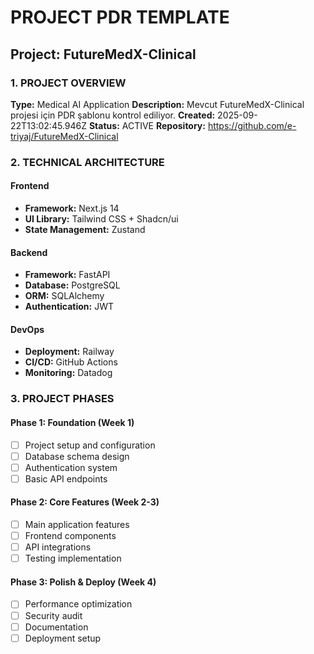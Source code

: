 # PROJECT PDR TEMPLATE

## Project: FutureMedX-Clinical

### 1. PROJECT OVERVIEW
**Type:** Medical AI Application
**Description:** Mevcut FutureMedX-Clinical projesi için PDR şablonu kontrol ediliyor.
**Created:** 2025-09-22T13:02:45.946Z
**Status:** ACTIVE
**Repository:** https://github.com/e-triyaj/FutureMedX-Clinical

### 2. TECHNICAL ARCHITECTURE
#### Frontend
- **Framework:** Next.js 14
- **UI Library:** Tailwind CSS + Shadcn/ui
- **State Management:** Zustand

#### Backend
- **Framework:** FastAPI
- **Database:** PostgreSQL
- **ORM:** SQLAlchemy
- **Authentication:** JWT

#### DevOps
- **Deployment:** Railway
- **CI/CD:** GitHub Actions
- **Monitoring:** Datadog

### 3. PROJECT PHASES
#### Phase 1: Foundation (Week 1)
- [ ] Project setup and configuration
- [ ] Database schema design
- [ ] Authentication system
- [ ] Basic API endpoints

#### Phase 2: Core Features (Week 2-3)
- [ ] Main application features
- [ ] Frontend components
- [ ] API integrations
- [ ] Testing implementation

#### Phase 3: Polish & Deploy (Week 4)
- [ ] Performance optimization
- [ ] Security audit
- [ ] Documentation
- [ ] Deployment setup
